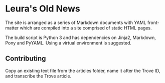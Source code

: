 # Leura's Old News

The site is arranged as a series of Markdown documents with YAML front-matter which are compiled into a site comprised of static HTML pages.

The build script is Python 3 and has dependencies on Jinja2, Markdown, Pony and PyYAML. Using a virtual environment is suggested.

## Contributing

Copy an existing text file from the articles folder, name it after the Trove ID, and transcribe the Trove article.
